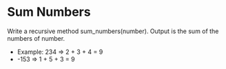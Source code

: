 # Sum Numbers

Write a recursive method sum_numbers(number). Output is the sum of the numbers
of number.

- Example: 234 => 2 + 3 + 4 = 9
- -153 => 1 + 5 + 3 = 9
